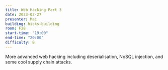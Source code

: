 ```yaml
---
title: Web Hacking Part 3
date: 2023-02-27
presenter: Mac
building: hicks-building
room: F28
start-time: "19:00"
end-time: "20:00"
difficulty: B
---
```


More advanced web hacking including deserialisation, NoSQL injection, and some cool supply chain attacks.
